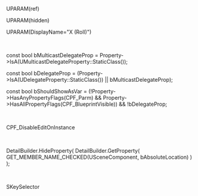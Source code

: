 UPARAM(ref)

UPARAM(hidden)

UPARAM(DisplayName="X (Roll)")

 

const bool bMulticastDelegateProp = Property-&gt;IsA(UMulticastDelegateProperty::StaticClass());

const bool bDelegateProp = (Property-&gt;IsA(UDelegateProperty::StaticClass()) || bMulticastDelegateProp);

const bool bShouldShowAsVar = (!Property-&gt;HasAnyPropertyFlags(CPF\_Parm) && Property-&gt;HasAllPropertyFlags(CPF\_BlueprintVisible)) && !bDelegateProp;

 

CPF\_DisableEditOnInstance

 

DetailBuilder.HideProperty( DetailBuilder.GetProperty( GET\_MEMBER\_NAME\_CHECKED(USceneComponent, bAbsoluteLocation) ) );                

 

SKeySelector
